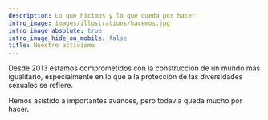 ```yaml
---
description: Lo que hicimos y lo que queda por hacer
intro_image: images/illustrations/hacemos.jpg
intro_image_absolute: true
intro_image_hide_on_mobile: false
title: Nuestro activismo
---
```


Desde 2013 estamos comprometidos con la construcción de un mundo más igualitario, especialmente en lo que a la protección de las diversidades sexuales se refiere. 

Hemos asistido a importantes avances, pero todavía queda mucho por hacer.
